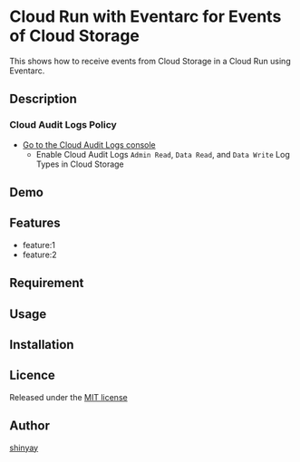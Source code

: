 # Cloud Run with Eventarc for Events of Cloud Storage

This shows how to receive events from Cloud Storage in a Cloud Run using Eventarc.

## Description

### Cloud Audit Logs Policy

- [Go to the Cloud Audit Logs console](https://console.cloud.google.com/iam-admin/audit?_ga=2.112109824.522431159.1604272505-983599867.1599137884)
  - Enable Cloud Audit Logs `Admin Read`, `Data Read`, and `Data Write` Log Types in Cloud Storage

## Demo

## Features

- feature:1
- feature:2

## Requirement

## Usage

## Installation

## Licence

Released under the [MIT license](https://gist.githubusercontent.com/shinyay/56e54ee4c0e22db8211e05e70a63247e/raw/34c6fdd50d54aa8e23560c296424aeb61599aa71/LICENSE)

## Author

[shinyay](https://github.com/shinyay)
